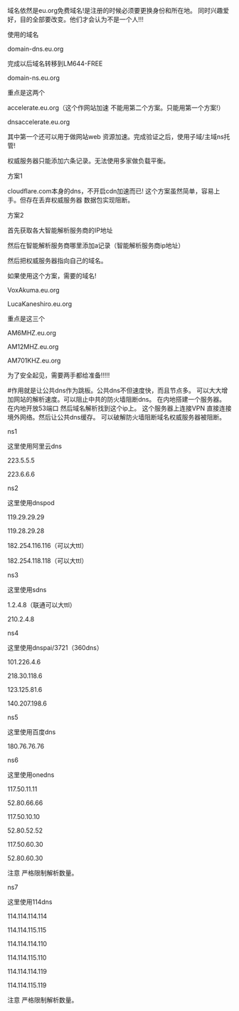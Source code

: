 域名依然是eu.org免费域名!是注册的时候必须要更换身份和所在地。
同时兴趣爱好，目的全部要改变。他们才会认为不是一个人!!!

使用的域名

domain-dns.eu.org

完成以后域名转移到LM644-FREE

domain-ns.eu.org

重点是这两个

accelerate.eu.org（这个作网站加速 不能用第二个方案。只能用第一个方案!）

dnsaccelerate.eu.org

其中第一个还可以用于做网站web 资源加速。完成验证之后，使用子域/主域ns托管!

权威服务器只能添加六条记录。无法使用多家做负载平衡。

方案1

cloudflare.com本身的dns，不开启cdn加速而已!
这个方案虽然简单，容易上手。但存在丢弃权威服务器
数据包实现阻断。


方案2

首先获取各大智能解析服务商的IP地址

然后在智能解析服务商哪里添加a记录（智能解析服务商ip地址）

然后把权威服务器指向自己的域名。


如果使用这个方案，需要的域名!

VoxAkuma.eu.org 

LucaKaneshiro.eu.org

重点是这三个

AM6MHZ.eu.org

AM12MHZ.eu.org

AM701KHZ.eu.org

为了安全起见，需要两手都给准备!!!!!







#作用就是让公共dns作为跳板。公共dns不但速度快，而且节点多。
可以大大增加网站的解析速度。可以阻止中共的防火墙阻断dns。
 在内地搭建一个服务器。在内地开放53端口 然后域名解析找到这个ip上。 
这个服务器上连接VPN 直接连接境外网络。然后让公共dns缓存。
可以破解防火墙阻断域名权威服务器被阻断。


ns1

这里使用阿里云dns

223.5.5.5

223.6.6.6

ns2

这里使用dnspod

119.29.29.29

119.28.29.28

182.254.116.116（可以大ttl）

182.254.118.118（可以大ttl）

ns3

这里使用sdns

1.2.4.8（联通可以大ttl）

210.2.4.8

ns4

这里使用dnspai/3721（360dns）

101.226.4.6

218.30.118.6

123.125.81.6

140.207.198.6

ns5

这里使用百度dns

180.76.76.76

ns6

这里使用onedns

117.50.11.11

52.80.66.66

117.50.10.10

52.80.52.52

117.50.60.30

52.80.60.30

注意 严格限制解析数量。

ns7

这里使用114dns

114.114.114.114

114.114.115.115

114.114.114.110

114.114.115.110

114.114.114.119

114.114.115.119


注意 严格限制解析数量。


